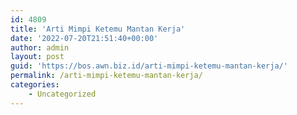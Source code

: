```yaml
---
id: 4809
title: 'Arti Mimpi Ketemu Mantan Kerja'
date: '2022-07-20T21:51:40+00:00'
author: admin
layout: post
guid: 'https://bos.awn.biz.id/arti-mimpi-ketemu-mantan-kerja/'
permalink: /arti-mimpi-ketemu-mantan-kerja/
categories:
    - Uncategorized
---
```


